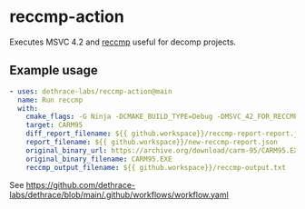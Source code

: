 # reccmp-action

Executes MSVC 4.2 and [reccmp](https://github.com/isledecomp/reccmp) useful for decomp projects.

## Example usage

```yaml
- uses: dethrace-labs/reccmp-action@main
  name: Run reccmp
  with:
    cmake_flags: -G Ninja -DCMAKE_BUILD_TYPE=Debug -DMSVC_42_FOR_RECCMP=on
    target: CARM95
    diff_report_filename: ${{ github.workspace}}/reccmp-report-report.json
    report_filename: ${{ github.workspace}}/new-reccmp-report.json
    original_binary_url: https://archive.org/download/carm-95/CARM95.EXE
    original_binary_filename: CARM95.EXE
    reccmp_output_filename: ${{ github.workspace}}/reccmp-output.txt
```


See https://github.com/dethrace-labs/dethrace/blob/main/.github/workflows/workflow.yaml
